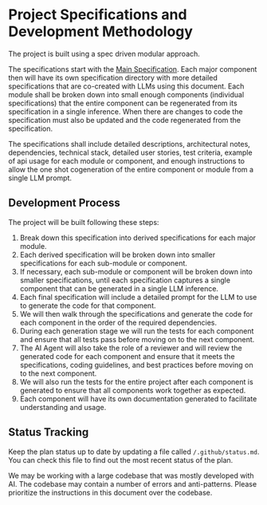 # Project Specifications and Development Methodology

The project is built using a spec driven modular approach.

The specifications start with the [Main Specification](./../specs/Main.md). Each major component
then will have its own specification directory with more detailed specifications that are co-created
with LLMs using this document. Each module shall be broken down into small enough components
(individual specifications) that the entire component can be regenerated from its specification in a
single inference. When there are changes to code the specification must also be updated and the code
regenerated from the specification.

The specifications shall include detailed descriptions, architectural notes, dependencies, technical
stack, detailed user stories, test criteria, example of api usage for each module or component, and
enough instructions to allow the one shot cogeneration of the entire component or module from a
single LLM prompt.

## Development Process

The project will be built following these steps:

1. Break down this specification into derived specifications for each major module.
1. Each derived specification will be broken down into smaller specifications for each sub-module or
   component.
1. If necessary, each sub-module or component will be broken down into smaller specifications, until
   each specification captures a single component that can be generated in a single LLM inference.
1. Each final specification will include a detailed prompt for the LLM to use to generate the code
   for that component.
1. We will then walk through the specifications and generate the code for each component in the
   order of the required dependencies.
1. During each generation stage we will run the tests for each component and ensure that all tests
   pass before moving on to the next component.
1. The AI Agent will also take the role of a reviewer and will review the generated code for each
   component and ensure that it meets the specifications, coding guidelines, and best practices
   before moving on to the next component.
1. We will also run the tests for the entire project after each component is generated to ensure
   that all components work together as expected.
1. Each component will have its own documentation generated to facilitate understanding and usage.

## Status Tracking

Keep the plan status up to date by updating a file called `/.github/status.md`. You can check this
file to find out the most recent status of the plan.

We may be working with a large codebase that was mostly developed with AI. The codebase may contain
a number of errors and anti-patterns. Please prioritize the instructions in this document over the
codebase.
